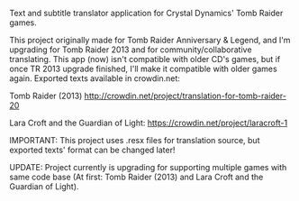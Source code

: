Text and subtitle translator application for Crystal Dynamics' Tomb Raider games.

This project originally made for Tomb Raider Anniversary & Legend, and I'm upgrading for Tomb Raider 2013 and for community/collaborative translating.
This app (now) isn't compatible with older CD's games, but if once TR 2013 upgrade finished, I'll make it compatible with older games again.
Exported texts available in crowdin.net: 

Tomb Raider (2013)
  http://crowdin.net/project/translation-for-tomb-raider-20

Lara Croft and the Guardian of Light:
  https://crowdin.net/project/laracroft-1

IMPORTANT: This project uses .resx files for translation source, but exported texts' format can be changed later!


UPDATE:
Project currently is upgrading for supporting multiple games with same code base (At first: Tomb Raider (2013) and Lara Croft and the Guardian of Light).
